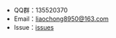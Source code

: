 * QQ群：135520370
* Email：liaochong8950@163.com
* Issue：[issues](https://github.com/liaochong/myexcel/issues)
